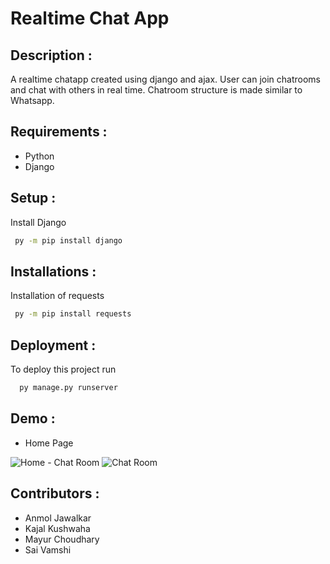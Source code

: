 # Realtime Chat App

## Description :
A realtime chatapp created using django and ajax. User can join chatrooms and chat with others in real time. Chatroom structure is made similar to Whatsapp.

## Requirements :
- Python
- Django

## Setup :
Install Django
```bash
 py -m pip install django
```

## Installations : 
Installation of requests
```bash
 py -m pip install requests
 ```
 
## Deployment :
To deploy this project run
```bash
  py manage.py runserver
```
 
## Demo :

- Home Page
<img alt="Home" src="https://user-images.githubusercontent.com/113499583/215981866-52f84316-3340-420a-b0d0-39a3df5e576c.png">
- Chat Room
<img alt="Chat Room" src="https://user-images.githubusercontent.com/113499583/215982196-fd0f103f-634d-4bc8-bcf2-0fd26e5b0897.png">

## Contributors :

- Anmol Jawalkar
- Kajal Kushwaha
- Mayur Choudhary
- Sai Vamshi

